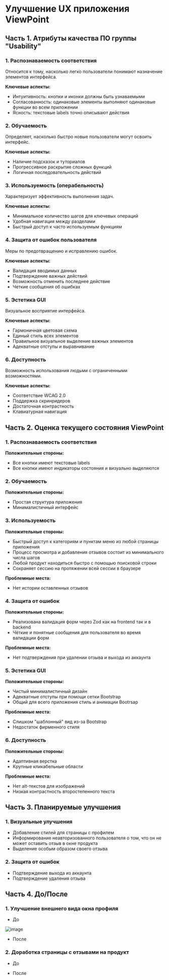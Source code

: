 # Улучшение UX приложения ViewPoint

## Часть 1. Атрибуты качества ПО группы "Usability"

### 1. Распознаваемость соответствия
Относится к тому, насколько легко пользователи понимают назначение элементов интерфейса.

**Ключевые аспекты:**
- Интуитивность: кнопки и иконки должны быть узнаваемыми
- Согласованность: одинаковые элементы выполняют одинаковые функции во всем приложении
- Ясность: текстовые labels точно описывают действия

### 2. Обучаемость
Определяет, насколько быстро новые пользователи могут освоить интерфейс.

**Ключевые аспекты:**
- Наличие подсказок и туториалов
- Прогрессивное раскрытие сложных функций
- Логичная последовательность действий

### 3. Используемость (операбельность)
Характеризует эффективность выполнения задач.

**Ключевые аспекты:**
- Минимальное количество шагов для ключевых операций
- Удобная навигация между разделами
- Быстрый доступ к часто используемым функциям

### 4. Защита от ошибок пользователя
Меры по предотвращению и исправлению ошибок.

**Ключевые аспекты:**
- Валидация вводимых данных
- Подтверждение важных действий
- Возможность отменить последнее действие
- Четкие сообщения об ошибках

### 5. Эстетика GUI
Визуальное восприятие интерфейса.

**Ключевые аспекты:**
- Гармоничная цветовая схема
- Единый стиль всех элементов
- Правильное визуальное выделение важных элементов
- Адекватные отступы и выравнивание

### 6. Доступность
Возможность использования людьми с ограниченными возможностями.

**Ключевые аспекты:**
- Соответствие WCAG 2.0
- Поддержка скринридеров
- Достаточная контрастность
- Клавиатурная навигация

## Часть 2. Оценка текущего состояния ViewPoint

### 1. Распознаваемость соответствия
**Положительные стороны:**
- Все кнопки имеют текстовые labels
- Все кнопки имеют индикаторы состояния и визуально выделяются

### 2. Обучаемость
**Положительные стороны:**
- Простая структура приложения
- Минималистичный интерфейс

### 3. Используемость
**Положительные стороны:**
- Быстрый доступ к категориям и пунктам меню из любой страницы приложения
- Процесс просмотра и добавления отзывов состоит из минимального числа шагов
- Любой продукт находиться быстро с помощью поисковой строки
- Сохраняет сессию на протяжении всей сессии в браузере

**Проблемные места:**
- Нет истории оставленных отзывов

### 4. Защита от ошибок
**Положительные стороны:**
- Реализована валидация форм через Zod как на frontend так и в backend
- Чёткие и понятные сообщения для пользователя во время валидации форм

**Проблемные места:**
- Нет подтверждения при удалении отзыва и выхода из аккаунта

### 5. Эстетика GUI
**Положительные стороны:**
- Чистый минималистичный дизайн
- Адекватные отступы при помощи сетки Bootstrap
- Общий для всего приложения стиль и анимации Bootrsap

**Проблемные места:**
- Слишком "шаблонный" вид из-за Bootstrap
- Недостаток фирменного стиля

### 6. Доступность
**Положительные стороны:**
- Адаптивная верстка
- Крупные кликабельные области

**Проблемные места:**
- Нет alt-текстов для изображений
- Низкая контрастность второстепенного текста

## Часть 3. Планируемые улучшения

### 1. Визуальные улучшения
- Добавление стилей для страницы с профилем
- Информирование неавторизованного пользователя о том, что он не может оставить отзыв в окне продукта
- Выделение особым образом своего отзыва

### 2. Защита от ошибок
- Подтверждение выхода из аккаунта
- Подтверждение удаления отзыва

## Часть 4. До/После

### 1. Улучшение внешнего вида окна профиля

- До

![image](https://github.com/user-attachments/assets/74178517-f430-49dd-8902-c1b826593be2)

- После

### 2. Доработка страницы с отзывами на продукт

- До



- После


